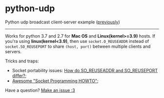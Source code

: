 # python-udp
Python udp broadcast client-server example ([previously](https://gist.github.com/ninedraft/7c47282f8b53ac015c1e326fffb664b5))

---

Works for python 3.7 and 2.7 for **Mac OS** and **Linux(kernel>=3.9)** hosts. If you'ra using **linux(kernel<3.9)**, then use `socket.O_REUSEADDR` instead of `socket.SO_REUSEPORT` to share `(host, port)` between multiple clients and servers.

Tricks and traps:

+ Socket portability issues: [How do SO_REUSEADDR and SO_REUSEPORT differ?](https://stackoverflow.com/questions/14388706/how-do-so-reuseaddr-and-so-reuseport-differ);
+ [Awesome "Socket Programming HOWTO"](https://docs.python.org/3/howto/sockets.html);

Have a question? [Make an issue :3](https://github.com/ninedraft/python-udp/issues)